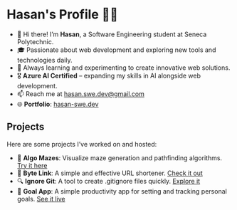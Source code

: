 # Hasan's Profile 👨‍💻

- 👋 Hi there! I’m **Hasan**, a Software Engineering student at Seneca Polytechnic.
- 🎓 Passionate about web development and exploring new tools and technologies daily.
- 🌱 Always learning and experimenting to create innovative web solutions.
- 🎖 **Azure AI Certified** – expanding my skills in AI alongside web development.
- 📫 Reach me at [hasan.swe.dev@gmail.com](mailto:hasan.swe.dev)
- 🌐 **Portfolio**: [hasan-swe.dev](https://hasan-swe.dev/)

## Projects

Here are some projects I’ve worked on and hosted:

- 🌌 **Algo Mazes**: Visualize maze generation and pathfinding algorithms. [Try it here](https://algo-mazes.netlify.app/)
- 🔗 **Byte Link**: A simple and effective URL shortener. [Check it out](https://byte-link.netlify.app/)
- 🔍 **Ignore Git**: A tool to create .gitignore files quickly. [Explore it](https://ignore-git.netlify.app/)
- 🎯 **Goal App**: A simple productivity app for setting and tracking personal goals. [See it live](https://goal-app-70cf4.firebaseapp.com/)


<!---
MohHasan1/MohHasan1 is a ✨ special ✨ repository because its `README.md` (this file) appears on your GitHub profile.
You can click the Preview link to take a look at your changes.
--->

